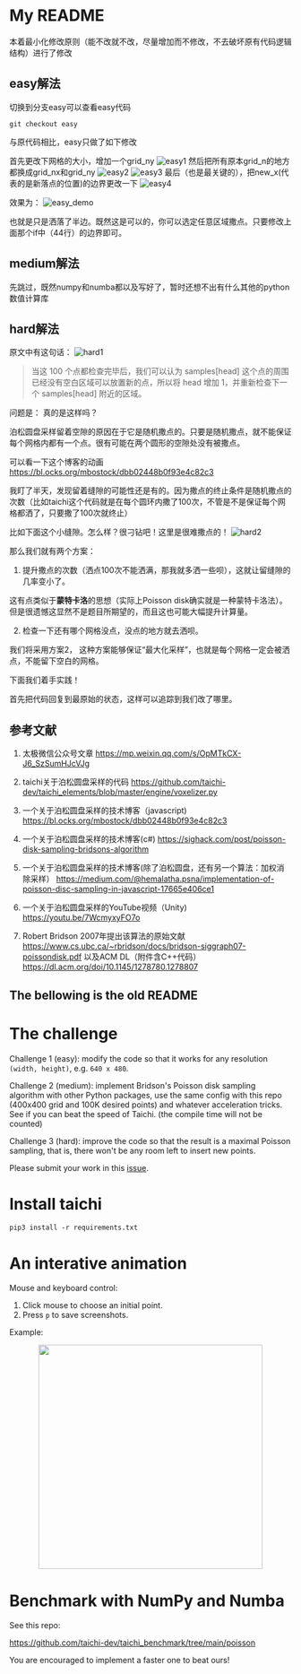 # My README

本着最小化修改原则（能不改就不改，尽量增加而不修改，不去破坏原有代码逻辑结构）进行了修改
## easy解法
切换到分支easy可以查看easy代码
```
git checkout easy
```
与原代码相比，easy只做了如下修改

首先更改下网格的大小，增加一个grid_ny
![easy1](pic/easy1.png)
然后把所有原本grid_n的地方都换成grid_nx和grid_ny
![easy2](pic/easy2.png)
![easy3](pic/easy3.png)
最后（也是最关键的），把new_x(代表的是新落点的位置)的边界更改一下
![easy4](pic/easy4.png)

效果为：
![easy_demo](pic/easy_demo.gif)

也就是只是洒落了半边。既然这是可以的，你可以选定任意区域撒点。只要修改上面那个if中（44行）的边界即可。


## medium解法
先跳过，既然numpy和numba都以及写好了，暂时还想不出有什么其他的python数值计算库

## hard解法
原文中有这句话：
![hard1](pic/hard1.png)

>当这 100 个点都检查完毕后，我们可以认为 samples[head] 这个点的周围已经没有空白区域可以放置新的点，所以将 head 增加 1，并重新检查下一个 samples[head] 附近的区域。

问题是：
真的是这样吗？

泊松圆盘采样留着空隙的原因在于它是随机撒点的。只要是随机撒点，就不能保证每个网格内都有一个点。很有可能在两个圆形的空隙处没有被撒点。

可以看一下这个博客的动画
https://bl.ocks.org/mbostock/dbb02448b0f93e4c82c3


我盯了半天，发现留着缝隙的可能性还是有的。因为撒点的终止条件是随机撒点的次数（比如taichi这个代码就是在每个圆环内撒了100次，不管是不是保证每个网格都洒了，只要撒了100次就终止）

比如下面这个小缝隙。怎么样？很刁钻吧！这里是很难撒点的！
![hard2](pic/hard2.png)


那么我们就有两个方案：
1. 提升撒点的次数（洒点100次不能洒满，那我就多洒一些呗），这就让留缝隙的几率变小了。

这有点类似于**蒙特卡洛**的思想（实际上Poisson disk确实就是一种蒙特卡洛法）。但是很遗憾这显然不是题目所期望的，而且这也可能大幅提升计算量。


2. 检查一下还有哪个网格没点，没点的地方就去洒呗。

我们将采用方案2， 这种方案能够保证“最大化采样”，也就是每个网格一定会被洒点，不能留下空白的网格。

下面我们着手实践！

首先把代码回复到最原始的状态，这样可以追踪到我们改了哪里。











## 参考文献

1. 太极微信公众号文章
https://mp.weixin.qq.com/s/OpMTkCX-J6_SzSumHJcVJg

2. taichi关于泊松圆盘采样的代码
https://github.com/taichi-dev/taichi_elements/blob/master/engine/voxelizer.py

3. 一个关于泊松圆盘采样的技术博客（javascript)
https://bl.ocks.org/mbostock/dbb02448b0f93e4c82c3

4. 一个关于泊松圆盘采样的技术博客(c#)
https://sighack.com/post/poisson-disk-sampling-bridsons-algorithm

5. 一个关于泊松圆盘采样的技术博客(除了泊松圆盘，还有另一个算法：加权消除采样）
https://medium.com/@hemalatha.psna/implementation-of-poisson-disc-sampling-in-javascript-17665e406ce1

6. 一个关于泊松圆盘采样的YouTube视频（Unity)
https://youtu.be/7WcmyxyFO7o

7. Robert Bridson 2007年提出该算法的原始文献
https://www.cs.ubc.ca/~rbridson/docs/bridson-siggraph07-poissondisk.pdf
以及ACM DL（附件含C++代码）
https://dl.acm.org/doi/10.1145/1278780.1278807


**The bellowing is the old README**
-------

# The challenge

Challenge 1 (easy): modify the code so that it works for any resolution `(width, height)`, e.g. `640 x 480`.

Challenge 2 (medium): implement Bridson's Poisson disk sampling algorithm with other Python packages, use the same config with this repo (400x400 grid and 100K desired points) and whatever acceleration tricks. See if you can beat the speed of Taichi. (the compile time will not be counted)

Challenge 3 (hard): improve the code so that the result is a maximal Poisson sampling, that is, there won't be any room left to insert new points.

Please submit your work in this [issue](https://github.com/taichi-dev/poisson-sampling-homework/issues/1).

# Install taichi

```
pip3 install -r requirements.txt  
```

# An interative animation

Mouse and keyboard control:

1. Click mouse to choose an initial point.
2. Press `p` to save screenshots.

Example:

<p align="center">
  <img src="./demo.jpg" width="400" ></img>
</p>


# Benchmark with NumPy and Numba

See this repo:

https://github.com/taichi-dev/taichi_benchmark/tree/main/poisson

You are encouraged to implement a faster one to beat ours!
